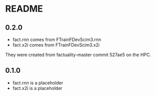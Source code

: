 # README

## 0.2.0
* fact.rnn comes from FTrainFDevScim3.rnn
* fact.x2i comes from FTrainFDevScim3.x2i

They were created from factuality-master commit 527ae5 on the HPC.

## 0.1.0
* fact.rnn is a placeholder
* fact.x2i is a placeholder
